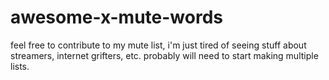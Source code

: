 # awesome-x-mute-words

feel free to contribute to my mute list, i'm just tired of seeing stuff about streamers, internet grifters, etc. probably will need to start making multiple lists.
